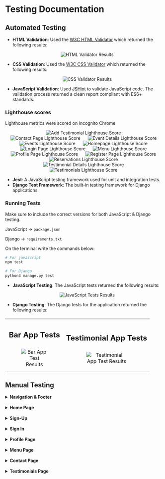 # Testing Documentation

## Automated Testing

- **HTML Validation**: Used the [W3C HTML Validator](https://validator.w3.org/) which returned the following results:
  <div style="text-align: center; margin: 10px 0;">
      <img src="images_documentation/lighthouse_scores/html_validator.png" alt="HTML Validator Results" style="max-width: 50%; height: auto;">
  </div>

- **CSS Validation**: Used the [W3C CSS Validator](https://jigsaw.w3.org/css-validator/) which returned the following results:
  <div style="text-align: center; margin: 10px 0;">
      <img src="images_documentation/lighthouse_scores/css_validator.png" alt="CSS Validator Results" style="max-width: 50%; height: auto;">
  </div>

- **JavaScript Validation**: Used [JSHint](https://jshint.com/) to validate JavaScript code. The validation process returned a clean report compliant with ES6+ standards.

### Lighthouse scores

Lighthouse metrics were scored on Incognito Chrome

<div style="text-align: center;">
    <img src="images_documentation/lighthouse_scores/add_testimonial_lighthouse.png" alt="Add Testimonial Lighthouse Score" style="max-width: 85%; height: auto; margin: 0 10px;">
    <img src="images_documentation/lighthouse_scores/contact_lighthouse.png" alt="Contact Page Lighthouse Score" style="max-width: 85%; height: auto; margin: 0 10px;">
    <img src="images_documentation/lighthouse_scores/event_details_lighthouse.png" alt="Event Details Lighthouse Score" style="max-width: 85%; height: auto; margin: 0 10px;">
    <img src="images_documentation/lighthouse_scores/events_lighthouse.png" alt="Events Lighthouse Score" style="max-width: 85%; height: auto; margin: 0 10px;">
    <img src="images_documentation/lighthouse_scores/index_lighthouse.png" alt="Homepage Lighthouse Score" style="max-width: 85%; height: auto; margin: 0 10px;">
    <img src="images_documentation/lighthouse_scores/login_lighthouse.png" alt="Login Page Lighthouse Score" style="max-width: 85%; height: auto; margin: 0 10px;">
    <img src="images_documentation/lighthouse_scores/menu_lighthouse.png" alt="Menu Lighthouse Score" style="max-width: 85%; height: auto; margin: 0 10px;">
    <img src="images_documentation/lighthouse_scores/profile_lighthouse.png" alt="Profile Page Lighthouse Score" style="max-width: 85%; height: auto; margin: 0 10px;">
    <img src="images_documentation/lighthouse_scores/register_lighthouse.png" alt="Register Page Lighthouse Score" style="max-width: 85%; height: auto; margin: 0 10px;">
    <img src="images_documentation/lighthouse_scores/reservations_lighthouse.png" alt="Reservations Lighthouse Score" style="max-width: 85%; height: auto; margin: 0 10px;">
    <img src="images_documentation/lighthouse_scores/testimonial_details_lighthouse.png" alt="Testimonial Details Lighthouse Score" style="max-width: 85%; height: auto; margin: 0 10px;">
    <img src="images_documentation/lighthouse_scores/testimonials_lighthouse.png" alt="Testimonials Lighthouse Score" style="max-width: 85%; height: auto; margin: 0 10px;">
</div>

- **Jest**: A JavaScript testing framework used for unit and integration tests.
- **Django Test Framework**: The built-in testing framework for Django applications.

### Running Tests

Make sure to include the correct versions for both JavaScript & Django testing.

JavaScript -> `package.json`

Django -> `requirements.txt`

On the terminal write the commands below:

```bash
# For javascript
npm test

# For Django
python3 manage.py test
```

- **JavaScript Testing**: The JavaScript tests returned the following results:
  <div style="text-align: center; margin: 10px 0;">
      <img src="images_documentation/lighthouse_scores/js_tests.png" alt="JavaScript Tests Results" style="max-width: 50%; height: auto; margin: 0 10px;">
  </div>

- **Django Testing**: The Django tests for the application returned the following results:

<table style="width: 100%; margin: 20px 0; border-collapse: collapse; text-align: center;">
    <tr>
        <td>
            <h2>Bar App Tests</h2>
            <img src="images_documentation/lighthouse_scores/bar_app_tests.png" 
                 alt="Bar App Test Results" 
                 style="max-width: 50%; height: auto; margin: 10px 0;">
        </td>
        <td>
            <h2>Testimonial App Tests</h2>
            <img src="images_documentation/lighthouse_scores/testimonial_app_tests.png" 
                 alt="Testimonial App Test Results" 
                 style="max-width: 50%; height: auto; margin: 10px 0;">
        </td>
    </tr>
</table>

## Manual Testing

<details>
    <summary><strong>Navigation & Footer</strong></summary>
    <table>
        <thead>
            <tr>
                <th>Test Name</th>
                <th>Steps</th>
                <th>Expected Result</th>
                <th>Actual Result</th>
                <th>Pass/Fail</th>
            </tr>
        </thead>
        <tbody>
            <tr>
                <td>Home Navigation</td>
                <td>
                    1. Click on the <em>Rum Away Bar</em> text.<br>
                    2. Click on the <em>Home</em> link.
                </td>
                <td>User is redirected to the homepage (index.html).</td>
                <td>[Same as Expected]</td>
                <td>&#10003;</td>
            </tr>
            <tr>
                <td>Profile Navigation</td>
                <td>
                    1. Click on the <em>Profile</em> link.
                </td>
                <td>User is redirected to the profile page (profile.html).</td>
                <td>[Same as Expected]</td>
                <td>&#10003;</td>
            </tr>
            <tr>
                <td>Register Navigation</td>
                <td>
                    1. Click on the <em>Register</em> link.
                </td>
                <td>User is redirected to the register page (signup.html).</td>
                <td>[Same as Expected]</td>
                <td>&#10003;</td>
            </tr>
            <tr>
                <td>Login Navigation</td>
                <td>
                    1. Click on the <em>Login</em> link.
                </td>
                <td>User is redirected to the login page (login.html).</td>
                <td>[Same as Expected]</td>
                <td>&#10003;</td>
            </tr>
            <tr>
                <td>Logout Navigation</td>
                <td>
                    1. Click on the <em>Logout</em> link.
                </td>
                <td>User is redirected to the logout page (logout.html).</td>
                <td>[Same as Expected]</td>
                <td>&#10003;</td>
            </tr>
            <tr>
                <td>Footer Links</td>
                <td>
                    1. Click on the <em>My LinkedIn</em> link.<br>
                    2. Click on the <em>My GitHub</em> link.
                </td>
                <td>User is redirected to LinkedIn and GitHub pages in new tabs.</td>
                <td>[Same as Expected]</td>
                <td>&#10003;</td>
            </tr>
        </tbody>
    </table>
        <div style="text-align: center;">
        <div style="display: inline-block; margin: 10px;">
            <img src="images_documentation/gifs/navbar_loggedin.png" alt="Navbar while logged in" style="max-width: 55%; height: 65px;">
            <img src="images_documentation/gifs/navbar_loggedout.png" alt="Navbar while logged out" style="max-width: 55%; height: 65px;">
        </div>
    </div>
    <div style="text-align: center;">
        <img src="images_documentation/gifs/footer.png" alt="Footer with a text and two icons" style="max-width: 55%; height: auto; margin: 10px;">
    </div>
</details>

<br>

<details>
  <summary><strong>Home Page</strong></summary>
  <table>
    <thead>
      <tr>
        <th>Test Name</th>
        <th>Steps</th>
        <th>Expected Result</th>
        <th>Actual Result</th>
        <th>Pass/Fail</th>
      </tr>
    </thead>
    <tbody>
      <tr>
        <td>Featured Cocktail Carousel</td>
        <td>
          1. Navigate to the home page.<br>
          2. Click on the <em>Discover more</em> button on the "Featured Cocktail" slide.
        </td>
        <td>User is redirected to the menu page.</td>
        <td>[Same as Expected]</td>
        <td>&#10003;</td>
      </tr>
      <tr>
        <td>Weekend Special Carousel</td>
        <td>
          1. Navigate to the home page.<br>
          2. Click on the <em>See specials</em> button on the "Weekend Special" slide.
        </td>
        <td>User is redirected to the events page.</td>
        <td>[Same as Expected]</td>
        <td>&#10003;</td>
      </tr>
      <tr>
        <td>Happy Hour Carousel</td>
        <td>
          1. Navigate to the home page.<br>
          2. Click on the <em>Join us</em> button on the "Happy Hour" slide.
        </td>
        <td>User is redirected to the happy hour details page.</td>
        <td>[Same as Expected]</td>
        <td>&#10003;</td>
      </tr>
      <tr>
        <td>Welcome Title Visibility</td>
        <td>
          1. Navigate to the home page.
        </td>
        <td><strong><em>Welcome to the Rum Away Bar</em></strong> is visible.</td>
        <td>[Same as Expected]</td>
        <td>&#10003;</td>
      </tr>
      <tr>
        <td>View Our Menu Button</td>
        <td>
          1. Navigate to the home page.<br>
          2. Click on the <em>view our menu</em> button.
        </td>
        <td>User is redirected to the menu page.</td>
        <td>[Same as Expected]</td>
        <td>&#10003;</td>
      </tr>
      <tr>
        <td>Contact Us Button</td>
        <td>
          1. Navigate to the home page.<br>
          2. Click on the <em>contact us</em> button.
        </td>
        <td>User is redirected to the contact page.</td>
        <td>[Same as Expected]</td>
        <td>&#10003;</td>
      </tr>
      <tr>
        <td>Read Testimonials Button</td>
        <td>
          1. Navigate to the home page.<br>
          2. Click on the <em>Read testimonials</em> button.
        </td>
        <td>User is redirected to the testimonial page.</td>
        <td>[Same as Expected]</td>
        <td>&#10003;</td>
      </tr>
      <tr>
        <td>Upcoming Events Visibility</td>
        <td>
          1. Navigate to the home page.
        </td>
        <td><strong><em>Upcoming Events</em></strong> section is visible.</td>
        <td>[Same as Expected]</td>
        <td>&#10003;</td>
      </tr>
      <tr>
        <td>View All Events Button</td>
        <td>
          1. Navigate to the home page.<br>
          2. Click on the <em>View All Events</em> button.
        </td>
        <td>User is redirected to the events list.</td>
        <td>[Same as Expected]</td>
        <td>&#10003;</td>
      </tr>
      <tr>
        <td>View Full Menu Button</td>
        <td>
          1. Navigate to the home page.<br>
          2. Click on the <em>View full menu</em> button.
        </td>
        <td>User is redirected to the full menu page.</td>
        <td>[Same as Expected]</td>
        <td>&#10003;</td>
      </tr>
      <tr>
        <td>Contact Button</td>
        <td>
          1. Navigate to the home page.<br>
          2. Click on the <em>Contact</em> button.
        </td>
        <td>User is redirected to the contact page.</td>
        <td>[Same as Expected]</td>
        <td>&#10003;</td>
      </tr>
      <tr>
        <td>Footer Visibility</td>
        <td>
          1. Navigate to the home page.
        </td>
        <td>Footer with a dark grey background and white text is visible.</td>
        <td>[Same as Expected]</td>
        <td>&#10003;</td>
      </tr>
      <tr>
        <td>Navbar Hides on Scroll Down</td>
        <td>
          1. Navigate to the home page.<br>
          2. Scroll down the page.
        </td>
        <td>The navbar becomes hidden.</td>
        <td>[Same as Expected]</td>
        <td>&#10003;</td>
      </tr>
      <tr>
        <td>Navbar Shows on Scroll Up</td>
        <td>
          1. Navigate to the home page.<br>
          2. Scroll down to hide the navbar.<br>
          3. Scroll up.
        </td>
        <td>The navbar reappears.</td>
        <td>[Same as Expected]</td>
        <td>&#10003;</td>
      </tr>
    </tbody>
  </table>
  <div style="text-align: center;">
    <img src="images_documentation/gifs/home.gif" alt="Home gif" style="max-width: 85%; height: auto;">
  </div>
</details>

<br>

<details>
  <summary><strong>Sign-Up</strong></summary>
  
  <table>
    <thead>
      <tr>
        <th>Test Name</th>
        <th>Steps</th>
        <th>Expected Result</th>
        <th>Actual Result</th>
        <th>Pass/Fail</th>
      </tr>
    </thead>
    <tbody>
      <tr>
        <td>Sign-Up Success</td>
        <td>
          1. Navigate to Sign-Up page.<br>
          2. Enter valid credentials.<br>
          3. Submit the form.
        </td>
        <td>User is redirected to homepage with 'Successfully signed up as (username)'.</td>
        <td>[Same as Expected]</td>
        <td>&#10003;</td>
      </tr>
      <tr>
        <td>Password Mismatch</td>
        <td>
          1. Navigate to Sign-Up page.<br>
          2. Enter passwords that don't match.<br>
          3. Submit the form.
        </td>
        <td>Error message 'You must type the same password each time.'.</td>
        <td>[Same as Expected]</td>
        <td>&#10003;</td>
      </tr>
      <tr>
        <td>Invalid Email Format</td>
        <td>
          1. Enter invalid email.<br>
          2. Submit the form.
        </td>
        <td>Error message 'Enter a valid email address'.</td>
        <td>[Same as Expected]</td>
        <td>&#10003;</td>
      </tr>
      <tr>
        <td>Password Too Similar to Personal Information</td>
        <td>
          1. Enter a password similar to personal information (e.g., username or email).<br>
          2. Submit the form.
        </td>
        <td>Error message 'Your password can’t be too similar to your other personal information.'</td>
        <td>[Same as Expected]</td>
        <td>&#10003;</td>
      </tr>
      <tr>
        <td>Password Less Than 8 Characters</td>
        <td>
          1. Enter a password with fewer than 8 characters.<br>
          2. Submit the form.
        </td>
        <td>Error message 'Your password must contain at least 8 characters.'</td>
        <td>[Same as Expected]</td>
        <td>&#10003;</td>
      </tr>
      <tr>
        <td>Commonly Used Password</td>
        <td>
          1. Enter a commonly used password (e.g., 'password123').<br>
          2. Submit the form.
        </td>
        <td>Error message 'This password is too common.'</td>
        <td>[Same as Expected]</td>
        <td>&#10003;</td>
      </tr>
      <tr>
        <td>Password Entirely Numeric</td>
        <td>
          1. Enter a password that is entirely numeric (e.g., '12345678').<br>
          2. Submit the form.
        </td>
        <td>Error message 'Your password can’t be entirely numeric.'</td>
        <td>[Same as Expected]</td>
        <td>&#10003;</td>
      </tr>
      <tr>
        <td>Show/Hide Password Toggle</td>
        <td>
          1. Click on the show/hide password icon.<br>
          2. Verify that the password visibility toggles between hidden and visible.
        </td>
        <td>Password visibility toggles as expected.</td>
        <td>[Same as Expected]</td>
        <td>&#10003;</td>
      </tr>
    </tbody>
  </table>

  <div style="text-align: center;">
    <img src="images_documentation/gifs/sign_up.gif" alt="Sign up gif" style="max-width: 85%; height: auto;">
  </div>
  
</details>

<br>

<details>
  <summary><strong>Sign In</strong></summary>

  <table>
    <thead>
      <tr>
        <th>Test Name</th>
        <th>Steps</th>
        <th>Expected Result</th>
        <th>Actual Result</th>
        <th>Pass/Fail</th>
      </tr>
    </thead>
    <tbody>
      <tr>
        <td>Navigate to Sign-Up Page</td>
        <td>
          1. Navigate to Sign-In page.<br>
          2. Click on 'sign up' link.<br>
          3. Go to the Sign-Up page.
        </td>
        <td>User is redirected to the Sign-Up page.</td>
        <td>[Same as Expected]</td>
        <td>&#10003;</td>
      </tr>
      <tr>
        <td>Sign-In Success</td>
        <td>
          1. Navigate to Sign-In page.<br>
          2. Enter valid username and password (case-insensitive).<br>
          3. Submit the form.
        </td>
        <td>User is redirected to the homepage with 'Successfully signed in as (username)'.</td>
        <td>[Same as Expected]</td>
        <td>&#10003;</td>
      </tr>
      <tr>
        <td>Incorrect Credentials</td>
        <td>
          1. Navigate to Sign-In page.<br>
          2. Enter invalid username or password.<br>
          3. Submit the form.
        </td>
        <td>Error message 'The username and/or password you specified are not correct.'</td>
        <td>[Same as Expected]</td>
        <td>&#10003;</td>
      </tr>
      <tr>
        <td>Forgot Password Link</td>
        <td>
          1. Navigate to Sign-In page.<br>
          2. Click on 'Forgot your password?' link.
        </td>
        <td>User is redirected to the password recovery page.</td>
        <td>[Same as Expected]</td>
        <td>&#10003;</td>
      </tr>
      <tr>
        <td>Remember Me Checkbox</td>
        <td>
          1. Navigate to Sign-In page.<br>
          2. Enter valid credentials.<br>
          3. Check the 'Remember me' checkbox.<br>
          4. Submit the form.
        </td>
        <td>User remains signed in on next visit.</td>
        <td>[Same as Expected]</td>
        <td>&#10003;</td>
      </tr>
      <tr>
        <td>Empty Credentials</td>
        <td>
          1. Navigate to Sign-In page.<br>
          2. Leave username and password fields empty.<br>
          3. Submit the form.
        </td>
        <td>Error message 'This field is required.'</td>
        <td>[Same as Expected]</td>
        <td>&#10003;</td>
      </tr>
    </tbody>
  </table>

   <div style="text-align: center;">
    <img src="images_documentation/gifs/login_gif.gif" alt="Sign in gif" style="max-width: 85%; height: auto;">
  </div> 
</details>

<br>

<details>
  <summary><strong>Profile Page</strong></summary>

  <table>
    <thead>
      <tr>
        <th>Test Name</th>
        <th>Steps</th>
        <th>Expected Result</th>
        <th>Actual Result</th>
        <th>Pass/Fail</th>
      </tr>
    </thead>
    <tbody>
      <tr>
        <td>Profile Image Visibility</td>
        <td>
          1. Navigate to the profile page.
        </td>
        <td>Profile image is displayed. Default "nobody image" appears if no image is uploaded.</td>
        <td>[Same as Expected]</td>
        <td>&#10003;</td>
      </tr>
      <tr>
        <td>Profile Information Display</td>
        <td>
          1. Navigate to the profile page.
        </td>
        <td>Username, first name, last name, email, bio, and member since date are visible.</td>
        <td>[Same as Expected]</td>
        <td>&#10003;</td>
      </tr>
      <tr>
        <td>Update First Name</td>
        <td>
          1. Navigate to the profile page.<br>
          2. Change the first name input.<br>
          3. Click on <em>Save Changes</em>.
        </td>
        <td>First name is updated successfully.</td>
        <td>[Same as Expected]</td>
        <td>&#10003;</td>
      </tr>
      <tr>
        <td>Update Last Name</td>
        <td>
          1. Navigate to the profile page.<br>
          2. Change the last name input.<br>
          3. Click on <em>Save Changes</em>.
        </td>
        <td>Last name is updated successfully.</td>
        <td>[Same as Expected]</td>
        <td>&#10003;</td>
      </tr>
      <tr>
        <td>Update Email</td>
        <td>
          1. Navigate to the profile page.<br>
          2. Enter a valid email.<br>
          3. Click on <em>Save Changes</em>.
        </td>
        <td>Email is updated successfully.</td>
        <td>[Same as Expected]</td>
        <td>&#10003;</td>
      </tr>
      <tr>
        <td>Invalid Email Error Message</td>
        <td>
          1. Navigate to the profile page.<br>
          2. Enter an invalid email.<br>
          3. Click on <em>Save Changes</em>.
        </td>
        <td>Error message is displayed for invalid email.</td>
        <td>[Same as Expected]</td>
        <td>&#10003;</td>
      </tr>
      <tr>
        <td>Profile Image Upload</td>
        <td>
          1. Navigate to the profile page.<br>
          2. Upload a valid profile image (PNG, JPG, JPEG, GIF, WEBP) under 8MB.<br>
          3. Click on <em>Save Changes</em>.
        </td>
        <td>Profile image is uploaded successfully.</td>
        <td>[Same as Expected]</td>
        <td>&#10003;</td>
      </tr>
      <tr>
        <td>Invalid Profile Image Error Message</td>
        <td>
          1. Navigate to the profile page.<br>
          2. Upload an invalid profile image format or exceed the 8MB size limit.<br>
          3. Click on <em>Save Changes</em>.
        </td>
        <td>Error message is displayed for invalid image format or size.</td>
        <td>[Same as Expected]</td>
        <td>&#10003;</td>
      </tr>
      <tr>
        <td>Bio Character Limit</td>
        <td>
          1. Navigate to the profile page.<br>
          2. Enter a bio exceeding 50 characters.<br>
          3. Click on <em>Save Changes</em>.
        </td>
        <td>Error message is displayed for exceeding bio character limit.</td>
        <td>[Same as Expected]</td>
        <td>&#10003;</td>
      </tr>
      <tr>
        <td>Testimonials Section Visibility</td>
        <td>
          1. Navigate to the profile page.
        </td>
        <td>If no testimonials exist, display message: "No testimonials yet. Share your experiences to inspire others!"</td>
        <td>[Same as Expected]</td>
        <td>&#10003;</td>
      </tr>
      <tr>
        <td>Edit Testimonial Button</td>
        <td>
          1. Navigate to the profile page.<br>
          2. Click on the <em>Edit</em> button for a submitted testimonial.
        </td>
        <td>User is redirected to the edit testimonial page.</td>
        <td>[Same as Expected]</td>
        <td>&#10003;</td>
      </tr>
      <tr>
        <td>Add Your Testimonial Button</td>
        <td>
          1. Navigate to the profile page.<br>
          2. Click on <em>Add Your Testimonial</em> button.
        </td>
        <td>User is redirected to the testimonials page.</td>
        <td>[Same as Expected]</td>
        <td>&#10003;</td>
      </tr>
      <tr>
        <td>Upcoming Reservations Section Visibility</td>
        <td>
          1. Navigate to the profile page.
        </td>
        <td>If no reservations exist, display message: "No upcoming reservations."</td>
        <td>[Same as Expected]</td>
        <td>&#10003;</td>
      </tr>
      <tr>
        <td>Make a Reservation Button</td>
        <td>
          1. Navigate to the profile page.<br>
          2. Click on <em>Make a Reservation</em> button.
        </td>
        <td>User is redirected to the Contact page for reservations.</td>
        <td>[Same as Expected]</td>
        <td>&#10003;</td>
      </tr>
      <tr>
        <td>Contact Support Link</td>
        <td>
          1. Navigate to the profile page.<br>
          2. Click on the <em>Contact support</em> link.
        </td>
        <td>User is redirected to the Contact page at the correct spot for the contact form.</td>
        <td>[Same as Expected]</td>
        <td>&#10003;</td>
      </tr>
    </tbody>
  </table>
  
  <div style="text-align: center;">
    <img src="images_documentation/gifs/profile_testimonial_reservation.gif" alt="Profile, testimonial, and reservation gif" style="max-width: 85%; height: auto;">
  </div>
</details>

<br>

<details>
  <summary><strong>Menu Page</strong></summary>

  <table>
    <thead>
      <tr>
        <th>Test Name</th>
        <th>Steps</th>
        <th>Expected Result</th>
        <th>Actual Result</th>
        <th>Pass/Fail</th>
      </tr>
    </thead>
    <tbody>
      <tr>
        <td>Category Modal Close Functionality</td>
        <td>
          1. Open the modal for a selected category.<br>
          2. Click the close button on the modal.<br>
          3. Press the <strong>Esc</strong> key.
        </td>
        <td>The modal closes and returns to the menu page.</td>
        <td>[Same as Expected]</td>
        <td>&#10003;</td>
      </tr>
      <tr>
        <td>Navigation Back to Menu from Details Modal</td>
        <td>
          1. Open the modal for a selected category.<br>
          2. Click the <strong>View Details</strong> button on a drink card.<br>
          3. In the details modal, click the back button to return to the category modal.
        </td>
        <td>Returns to the category modal displaying the selected drinks.</td>
        <td>[Same as Expected]</td>
        <td>&#10003;</td>
      </tr>
      <tr>
        <td>Category Selection Updates Drink Cards</td>
        <td>
          1. Open the menu page.<br>
          2. Select a category (e.g., <strong>Wines</strong>).<br>
          3. Note the displayed drinks.<br>
          4. Select another category (e.g., <strong>Beer</strong>).
        </td>
        <td>Drinks displayed should change based on the selected category.</td>
        <td>[Same as Expected]</td>
        <td>&#10003;</td>
      </tr>
      <tr>
        <td>Drinks Pagination Functionality</td>
        <td>
          1. Open the modal for a category with more than 4 drinks.<br>
          2. Navigate to the next page using pagination controls.
        </td>
        <td>Displays the next set of drinks (up to 4) from the selected category.</td>
        <td>[Same as Expected]</td>
        <td>&#10003;</td>
      </tr>
      <tr>
        <td>Loading State for Drink Cards</td>
        <td>
          1. Open the menu page.<br>
          2. Select a category that loads drinks dynamically.
        </td>
        <td>A loading indicator is shown while the drinks are being fetched.</td>
        <td>[Same as Expected]</td>
        <td>&#10003;</td>
      </tr>
      <tr>
        <td>Image Placeholder for Missing Drink Images</td>
        <td>
          1. Open the modal for a category with drinks that have missing images.
        </td>
        <td>A placeholder image is displayed for drinks without images.</td>
        <td>[Same as Expected]</td>
        <td>&#10003;</td>
      </tr>
    </tbody>
  </table>

  <div style="text-align: center;">
    <img src="images_documentation/gifs/menu.gif" alt="Menu gif" style="max-width: 85%; height: auto;">
  </div>
</details>

<br>

<details>
  <summary><strong>Contact Page</strong></summary>

  <table>
    <thead>
      <tr>
        <th>Test Name</th>
        <th>Steps</th>
        <th>Expected Result</th>
        <th>Actual Result</th>
        <th>Pass/Fail</th>
      </tr>
    </thead>
    <tbody>
      <tr>
        <td>Contact Form Submission</td>
        <td>
          1. Fill in the <strong>Your Name</strong> field.<br>
          2. Fill in the <strong>Your Email Address</strong> field.<br>
          3. Fill in the <strong>Your Message</strong> field.<br>
          4. Click the <strong>Send Your Message</strong> button.
        </td>
        <td>A success message is displayed indicating that the message has been sent.</td>
        <td>[Same as Expected]</td>
        <td>&#10003;</td>
      </tr>
      <tr>
        <td>Contact Form Validation</td>
        <td>
          1. Leave the <strong>Your Name</strong>, <strong>Your Email Address</strong>, and <strong>Your Message</strong> fields empty.<br>
          2. Click the <strong>Send Your Message</strong> button.
        </td>
        <td>Error messages are displayed for the required fields.</td>
        <td>[Same as Expected]</td>
        <td>&#10003;</td>
      </tr>
      <tr>
        <td>Reservation Form Validation for Past Dates</td>
        <td>
          1. Fill in all required fields.<br>
          2. Select a past date for the <strong>Date of Reservation</strong> field.<br>
          3. Click the <strong>Submit Reservation</strong> button.
        </td>
        <td>An error message is displayed indicating that past dates cannot be selected.</td>
        <td>[Same as Expected]</td>
        <td>&#10003;</td>
      </tr>
      <tr>
        <td>Reservation Form Validation for Future Dates</td>
        <td>
          1. Fill in all required fields.<br>
          2. Select a date more than 6 months in advance for the <strong>Date of Reservation</strong> field.<br>
          3. Click the <strong>Submit Reservation</strong> button.
        </td>
        <td>An error message is displayed indicating that dates cannot be more than 6 months in advance.</td>
        <td>[Same as Expected]</td>
        <td>&#10003;</td>
      </tr>
      <tr>
        <td>Reservation Form Time Slot Selection</td>
        <td>
          1. Fill in all required fields.<br>
          2. Select a valid time within the specified range.<br>
          3. Click the <strong>Submit Reservation</strong> button.
        </td>
        <td>The reservation is successfully submitted without any errors.</td>
        <td>[Same as Expected]</td>
        <td>&#10003;</td>
      </tr>
      <tr>
        <td>Guest Count Exceeds Limit for Indoor Reservations</td>
        <td>
          1. Fill in all required fields.<br>
          2. Choose the <strong>Indoor</strong> option.<br>
          3. Select a number of guests greater than 70.<br>
          4. Click the <strong>Submit Reservation</strong> button.
        </td>
        <td>An error message is displayed indicating the limit for indoor reservations.</td>
        <td>[Same as Expected]</td>
        <td>&#10003;</td>
      </tr>
      <tr>
        <td>Guest Count Exceeds Limit for Outdoor Reservations</td>
        <td>
          1. Fill in all required fields.<br>
          2. Choose the <strong>Outdoor</strong> option.<br>
          3. Select a number of guests greater than 120.<br>
          4. Click the <strong>Submit Reservation</strong> button.
        </td>
        <td>An error message is displayed indicating the limit for outdoor reservations.</td>
        <td>[Same as Expected]</td>
        <td>&#10003;</td>
      </tr>
      <tr>
        <td>Carousel Displays Images for Indoor and Outdoor Halls</td>
        <td>
          1. Navigate to the <strong>Contact</strong> page.<br>
          2. Scroll to the <strong>Bar Showcase</strong> section.
        </td>
        <td>The carousel displays 3 images for the Indoor Hall and 3 images for the Outdoor Hall.</td>
        <td>[Same as Expected]</td>
        <td>&#10003;</td>
      </tr>
      <tr>
        <td>Successful Reservation Redirect</td>
        <td>
          1. Fill in all required fields for the reservation form.<br>
          2. Click the <strong>Submit Reservation</strong> button.
        </td>
        <td>The user is redirected to the reservations page with a success message confirming the reservation details.</td>
        <td>[Same as Expected]</td>
        <td>&#10003;</td>
      </tr>
      <tr>
        <td>Prevent Multiple Reservations on Same Date</td>
        <td>
          1. Make a reservation for a specific date.<br>
          2. Attempt to make another reservation on the same date.
        </td>
        <td>An error message is displayed indicating that users cannot make a reservation on the same date.</td>
        <td>[Same as Expected]</td>
        <td>&#10003;</td>
      </tr>
    </tbody>
  </table>

  <div style="text-align: center;">
    <img src="images_documentation/gifs/contact_send_message.gif" alt="Contact page gif" style="max-width: 45%; height: auto;">
    <img src="images_documentation/gifs/accept_reservation.png" alt="Made reservation page" style="max-width: 45%; height: auto;">
  </div>
</details>

<br>

<details>
  <summary><strong>Testimonials Page</strong></summary>

  <table>
    <thead>
      <tr>
        <th>Test Name</th>
        <th>Steps</th>
        <th>Expected Result</th>
        <th>Actual Result</th>
        <th>Pass/Fail</th>
      </tr>
    </thead>
    <tbody>
      <tr>
        <td>Rating Scale Display</td>
        <td>
          1. Navigate to the <strong>Testimonials</strong> page.<br>
          2. Observe the rating scale.
        </td>
        <td>The rating scale is displayed correctly with corresponding colors.</td>
        <td>[Same as Expected]</td>
        <td>&#10003;</td>
      </tr>
      <tr>
        <td>Testimonials Sort By Functionality</td>
        <td>
          1. Navigate to the <strong>Testimonials</strong> page.<br>
          2. Select a sorting criterion (e.g., Views, Comments, Ratings).<br>
          3. Click on the sort button.
        </td>
        <td>The testimonials are sorted according to the selected criterion.</td>
        <td>[Same as Expected]</td>
        <td>&#10003;</td>
      </tr>
      <tr>
        <td>Testimonials Display Layout</td>
        <td>
          1. Navigate to the <strong>Testimonials</strong> page.<br>
          2. Observe the layout of the testimonials.
        </td>
        <td>Two testimonial cards are displayed per row.</td>
        <td>[Same as Expected]</td>
        <td>&#10003;</td>
      </tr>
      <tr>
        <td>Profile Picture Modal Opens</td>
        <td>
          1. Navigate to the <strong>Testimonials</strong> page.<br>
          2. Click on a user profile picture in a testimonial.
        </td>
        <td>A modal opens displaying the user's profile information.</td>
        <td>[Same as Expected]</td>
        <td>&#10003;</td>
      </tr>
      <tr>
        <td>Testimonial Content Display</td>
        <td>
          1. Navigate to the <strong>Testimonials</strong> page.<br>
          2. Select a testimonial to view.
        </td>
        <td>The testimonial content, submission date, edited date (if applicable), views counter, and comments counter are displayed.</td>
        <td>[Same as Expected]</td>
        <td>&#10003;</td>
      </tr>
      <tr>
        <td>Comments Section Display</td>
        <td>
          1. Navigate to the <strong>Testimonials</strong> page.<br>
          2. Select a testimonial with comments.
        </td>
        <td>The comments section is displayed with all user comments.</td>
        <td>[Same as Expected]</td>
        <td>&#10003;</td>
      </tr>
      <tr>
        <td>Comments Character Limit</td>
        <td>
          1. Navigate to the <strong>Testimonials</strong> page.<br>
          2. Attempt to submit a comment exceeding 50 characters.
        </td>
        <td>An error message is displayed, prompting the user to shorten their comment.</td>
        <td>[Same as Expected]</td>
        <td>&#10003;</td>
      </tr>
      <tr>
        <td>Action Buttons for Testimonial Authors</td>
        <td>
          1. Navigate to the <strong>Testimonials</strong> page.<br>
          2. Select a testimonial authored by the user.
        </td>
        <td>Buttons for Edit, Delete, Comment, and View Details are displayed.</td>
        <td>[Same as Expected]</td>
        <td>&#10003;</td>
      </tr>
      <tr>
        <td>Action Buttons for Other Users</td>
        <td>
          1. Navigate to the <strong>Testimonials</strong> page.<br>
          2. Select a testimonial authored by another user.
        </td>
        <td>Buttons for Comment and View Details are displayed.</td>
        <td>[Same as Expected]</td>
        <td>&#10003;</td>
      </tr>
      <tr>
        <td>View Details Navigation</td>
        <td>
          1. Navigate to the <strong>Testimonials</strong> page.<br>
          2. Click the <strong>View Details</strong> button for a testimonial.
        </td>
        <td>The user is redirected to the Testimonial Detail page with the full content displayed.</td>
        <td>[Same as Expected]</td>
        <td>&#10003;</td>
      </tr>
      <tr>
        <td>View More Button Functionality</td>
        <td>
          1. Navigate to the <strong>Testimonials</strong> page.<br>
          2. Click the <strong>View More</strong> button for a testimonial.
        </td>
        <td>The user is redirected to a page with the testimonial details, including the comments section and an area to add their own comment.</td>
        <td>[Same as Expected]</td>
        <td>&#10003;</td>
      </tr>
      <tr>
        <td>Add Your Testimonial Functionality</td>
        <td>
          1. Navigate to the <strong>Testimonials</strong> page.<br>
          2. Click the <strong>Add Your Testimonial</strong> button.
        </td>
        <td>The user is redirected to a form to add a new testimonial.</td>
        <td>[Same as Expected]</td>
        <td>&#10003;</td>
      </tr>
    </tbody>
  </table>

  <div style="text-align: center;">
    <img src="images_documentation/gifs/testimonial_with_details.gif" alt="Testimonials page gif" style="max-width: 85%; height: auto;">
  </div>
</details>
